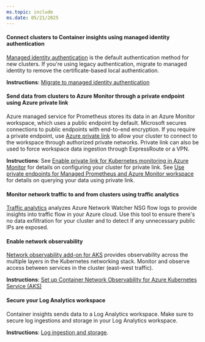 ```yaml
---
ms.topic: include
ms.date: 05/21/2025
---
```


#### Connect clusters to Container insights using managed identity authentication 

[Managed identity authentication](../container-insights-authentication.md) is the default authentication method for new clusters. If you're using legacy authentication, migrate to managed identity to remove the certificate-based local authentication. 

**Instructions**: [Migrate to managed identity authentication](../container-insights-authentication.md)

#### Send data from clusters to Azure Monitor through a private endpoint using Azure private link 

Azure managed service for Prometheus stores its data in an Azure Monitor workspace, which uses a public endpoint by default. Microsoft secures connections to public endpoints with end-to-end encryption. If you require a private endpoint, use [Azure private link](../../../azure-monitor/logs/private-link-security.md) to allow your cluster to connect to the workspace through authorized private networks. Private link can also be used to force workspace data ingestion through ExpressRoute or a VPN.

**Instructions**: See [Enable private link for Kubernetes monitoring in Azure Monitor](../kubernetes-monitoring-private-link.md) for details on configuring your cluster for private link. See [Use private endpoints for Managed Prometheus and Azure Monitor workspace](../../essentials/azure-monitor-workspace-private-endpoint.md) for details on querying your data using private link.

#### Monitor network traffic to and from clusters using traffic analytics 

[Traffic analytics](/azure/network-watcher/traffic-analytics) analyzes Azure Network Watcher NSG flow logs to provide insights into traffic flow in your Azure cloud. Use this tool to ensure there's no data exfiltration for your cluster and to detect if any unnecessary public IPs are exposed.

#### Enable network observability

[Network observability add-on for AKS](https://techcommunity.microsoft.com/t5/azure-observability-blog/comprehensive-network-observability-for-aks-through-azure/ba-p/3825852) provides observability across the multiple layers in the Kubernetes networking stack. Monitor and observe access between services in the cluster (east-west traffic).

**Instructions**: [Set up Container Network Observability for Azure Kubernetes Service (AKS)](/azure/aks/container-network-observability-how-to)

#### Secure your Log Analytics workspace

Container insights sends data to a Log Analytics workspace. Make sure to secure log ingestions and storage in your Log Analytics workspace.

**Instructions**: [Log ingestion and storage](../../fundamentals/best-practices-security.md#log-ingestion-and-storage).


